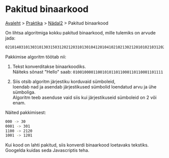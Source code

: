 # Pakitud binaarkood
[Avaleht](../../../README.md) > [Praktika](../../README.md) > [Nädal2](../README.md) > Pakitud binaarkood

On lihtsa algoritmiga kokku pakitud binaarkood, mille tulemiks on arvude jada:

```bash
02101403101303101303150312021203101301041201041021021302120101021031202103120214010312013010312021201010310101201041021301203120120214010210120102103120312021201031202120310210120102120210
```

Pakkimise algoritm töötab nii:  

1. Tekst konverditakse binaarkoodiks.  
Näiteks sõnast  "Hello" saab: `0100100001100101011011000110110001101111`  

2. Siis otsib algoritm järjestiku korduvaid sümboleid,  
loendab nad ja asendab järjestikused sümbolid loendatud arvu ja ühe sümboliga.  
Algoritm teeb asenduse vaid siis kui järjestikuseid sümboleid on 2 või enam.
	  
Näited pakkimisest:

```bash
000 -> 30
0001 -> 301
1100 -> 2120
1001 -> 1201
```

Kui kood on lahti pakitud, siis konverdi binaarkood loetavaks tekstiks. 
Googelda kuidas seda Javascriptis teha.
